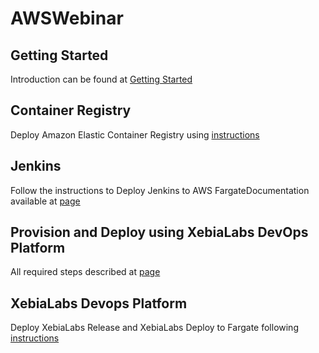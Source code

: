 # AWSWebinar

## Getting Started
Introduction can be found at [Getting Started](https://github.com/xebialabs/AWSWebinar/tree/master/modules/getting-started#getting-started)

## Container Registry

Deploy Amazon Elastic Container Registry using [instructions](https://github.com/xebialabs/AWSWebinar/tree/master/modules/container-registry#getting-started)

## Jenkins

Follow the instructions to Deploy Jenkins to AWS FargateDocumentation available at [page](https://github.com/xebialabs/AWSWebinar/tree/master/modules/jenkins#getting-started)

## Provision and Deploy using XebiaLabs DevOps Platform

All required steps described at [page](https://github.com/xebialabs/AWSWebinar/tree/master/modules/xebialabs/devops-as-code#provisisoning-and-deploying-to-aws-fargate-clusters-using-xl-platform)

## XebiaLabs Devops Platform

Deploy XebiaLabs Release and XebiaLabs Deploy to Fargate following [instructions](https://github.com/xebialabs/AWSWebinar/blob/master/modules/xebialabs/xl-platform-on-fargate/readme.adoc#getting-started)